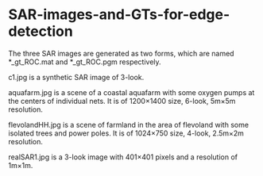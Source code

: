 # SAR-images-and-GTs-for-edge-detection

The three SAR images are generated as two forms, which are named *_gt_ROC.mat and *_gt_ROC.pgm respectively.

c1.jpg is a synthetic SAR image of 3-look.

aquafarm.jpg is a scene of a coastal aquafarm with some oxygen pumps at the centers of individual nets.
It is of 1200×1400 size, 6-look, 5m×5m resolution.

flevolandHH.jpg is a scene of farmland in the area of flevoland with some isolated trees and power poles.
It is of 1024×750 size, 4-look, 2.5m×2m resolution.

realSAR1.jpg is a 3-look image with 401×401 pixels and a resolution of 1m×1m.
